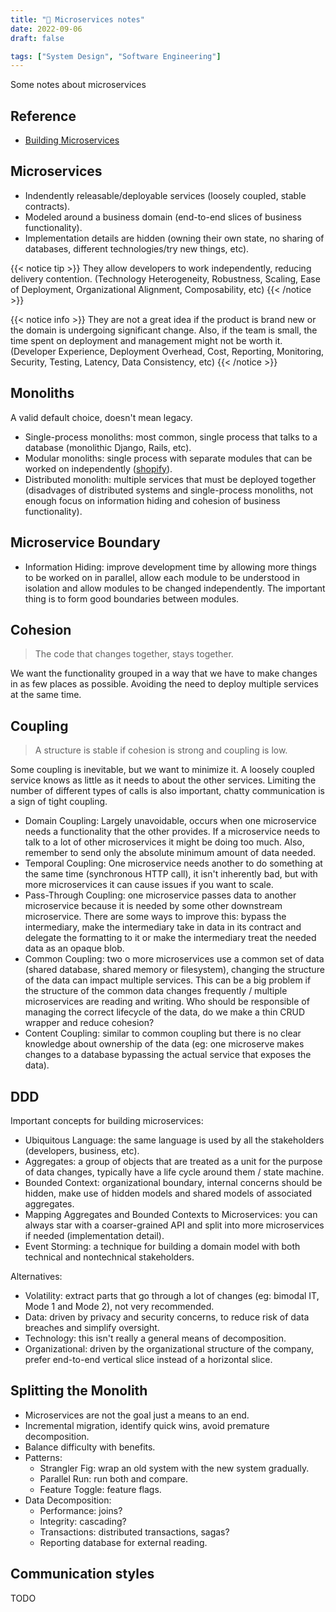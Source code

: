```yaml
---
title: "📝 Microservices notes"
date: 2022-09-06
draft: false

tags: ["System Design", "Software Engineering"]
---
```


Some notes about microservices

<!--more-->

## Reference

- [Building Microservices](https://www.oreilly.com/library/view/building-microservices-2nd/9781492034018/)

## Microservices

- Indendently releasable/deployable services (loosely coupled, stable contracts).
- Modeled around a business domain (end-to-end slices of business functionality).
- Implementation details are hidden (owning their own state, no sharing of databases, different technologies/try new things, etc).

{{< notice tip >}}
They allow developers to work independently, reducing delivery contention.
(Technology Heterogeneity, Robustness, Scaling, Ease of Deployment, Organizational Alignment, Composability, etc)
{{< /notice >}}

{{< notice info >}}
They are not a great idea if the product is brand new or the domain is undergoing significant change.
Also, if the team is small, the time spent on deployment and management might not be worth it.
(Developer Experience, Deployment Overhead, Cost, Reporting, Monitoring, Security, Testing, Latency, Data Consistency, etc)
{{< /notice >}}

## Monoliths

A valid default choice, doesn't mean legacy.

- Single-process monoliths: most common, single process that talks to a database (monolithic Django, Rails, etc).
- Modular monoliths: single process with separate modules that can be worked on independently ([shopify](https://www.youtube.com/watch?v=ISYKx8sa53g)).
- Distributed monolith: multiple services that must be deployed together (disadvages of distributed systems and single-process monoliths,
  not enough focus on information hiding and cohesion of business functionality).

## Microservice Boundary

- Information Hiding: improve development time by allowing more things to be worked on in parallel,
  allow each module to be understood in isolation and allow modules to be changed independently. The
  important thing is to form good boundaries between modules.

## Cohesion

> The code that changes together, stays together.

We want the functionality grouped in a way that we have to make changes in as few places as possible.
Avoiding the need to deploy multiple services at the same time.

## Coupling

> A structure is stable if cohesion is strong and coupling is low.

Some coupling is inevitable, but we want to minimize it.
A loosely coupled service knows as little as it needs to about the other services.
Limiting the number of different types of calls is also important, chatty communication is a sign of tight coupling.

- Domain Coupling: Largely unavoidable, occurs when one microservice needs a functionality that the other provides.
  If a microservice needs to talk to a lot of other microservices it might be doing too much.
  Also, remember to send only the absolute minimum amount of data needed.
- Temporal Coupling: One microservice needs another to do something at the same time (synchronous HTTP call),
  it isn't inherently bad, but with more microservices it can cause issues if you want to scale.
- Pass-Through Coupling: one microservice passes data to another microservice because it is needed by some other downstream microservice.
  There are some ways to improve this: bypass the intermediary, make the intermediary take in data in its contract and delegate the formatting to it
  or make the intermediary treat the needed data as an opaque blob.
- Common Coupling: two o more microservices use a common set of data (shared database, shared memory or filesystem),
  changing the structure of the data can impact multiple services.
  This can be a big problem if the structure of the common data changes frequently / multiple microservices are reading and writing.
  Who should be responsible of managing the correct lifecycle of the data, do we make a thin CRUD wrapper and reduce cohesion?
- Content Coupling: similar to common coupling but there is no clear knowledge about ownership of the data (eg: one microserve makes changes to a database bypassing the actual service that exposes the data).

## DDD

Important concepts for building microservices:

- Ubiquitous Language: the same language is used by all the stakeholders (developers, business, etc).
- Aggregates: a group of objects that are treated as a unit for the purpose of data changes, typically have a life cycle around them / state machine.
- Bounded Context: organizational boundary, internal concerns should be hidden, make use of hidden models and shared models of associated aggregates.
- Mapping Aggregates and Bounded Contexts to Microservices: you can always star with a coarser-grained API and split into more microservices if needed (implementation detail).
- Event Storming: a technique for building a domain model with both technical and nontechnical stakeholders.

Alternatives:

- Volatility: extract parts that go through a lot of changes (eg: bimodal IT, Mode 1 and Mode 2), not very recommended.
- Data: driven by privacy and security concerns, to reduce risk of data breaches and simplify oversight.
- Technology: this isn't really a general means of decomposition.
- Organizational: driven by the organizational structure of the company, prefer end-to-end vertical slice instead of a horizontal slice.

## Splitting the Monolith

- Microservices are not the goal just a means to an end.
- Incremental migration, identify quick wins, avoid premature decomposition.
- Balance difficulty with benefits.
- Patterns:
  - Strangler Fig: wrap an old system with the new system gradually.
  - Parallel Run: run both and compare.
  - Feature Toggle: feature flags.
- Data Decomposition:
  - Performance: joins?
  - Integrity: cascading?
  - Transactions: distributed transactions, sagas?
  - Reporting database for external reading.

## Communication styles

TODO
